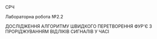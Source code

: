 СРЧ

Лабораторна робота №2.2

ДОСЛІДЖЕННЯ АЛГОРИТМУ ШВИДКОГО ПЕРЕТВОРЕННЯ ФУР'Є З ПРОРІДЖУВАННЯМ ВІДЛІКІВ СИГНАЛІВ У ЧАСІ

